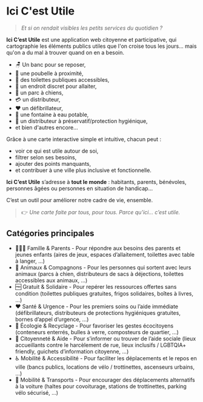 # Ici C'est Utile

> *Et si on rendait visibles les petits services du quotidien ?*
>

**Ici C’est Utile** est une application web citoyenne et participative, qui cartographie les éléments publics utiles que l'on croise tous les jours... mais qu'on a du mal à trouver quand on en a besoin.

- 🪑 Un banc pour se reposer,
- 🚮 une poubelle à proximité,
- 🚻 des toilettes publiques accessibles,
- 🍼 un endroit discret pour allaiter,
- 🐶 un parc à chiens,
- 💳 un distributeur,
- ❤️ un défibrillateur,
- 🚰 une fontaine à eau potable,
- 🥽 un distributeur à préservatif/protection hygiénique,
- et bien d'autres encore...

Grâce à une carte interactive simple et intuitive, chacun peut :

- voir ce qui est utile autour de soi,
- filtrer selon ses besoins,
- ajouter des points manquants,
- et contribuer à une ville plus inclusive et fonctionnelle.

**Ici C’est Utile** s’adresse à **tout le monde** : habitants, parents, bénévoles, personnes âgées ou personnes en situation de handicap...

C’est un outil pour améliorer notre cadre de vie, ensemble.

> 👉 *Une carte faite par tous, pour tous. Parce qu’ici… c’est utile.*
>

## Catégories principales
- 👨‍👩‍👧 Famille & Parents - Pour répondre aux besoins des parents et jeunes enfants (aires de jeux, espaces d’allaitement, toilettes avec table à langer, ...)
- 🐾 Animaux & Compagnons - Pour les personnes qui sortent avec leurs animaux (parcs à chien, distributeurs de sacs à déjections, toilettes accessibles aux animaux, ...)
- 🆓 Gratuit & Solidaire - Pour repérer les ressources offertes sans condition (toilettes publiques gratuites, frigos solidaires, boîtes à livres, ...)
- ❤️ Santé & Urgence - Pour les premiers soins ou l’aide immédiate (défibrillateurs, distributeurs de protections hygiéniques gratuites, bornes d’appel d’urgence, ...)
- 🌱 Écologie & Recyclage - Pour favoriser les gestes écocitoyens (conteneurs enterrés, bulles à verre, composteurs de quartier, ...)
- 🧭 Citoyenneté & Aide - Pour s’informer ou trouver de l’aide sociale (lieux accueillants contre le harcèlement de rue, lieux inclusifs / LGBTQIA+ friendly, guichets d’information citoyenne, ...)
- ♿️ Mobilité & Accessibilité - Pour faciliter les déplacements et le repos en ville (bancs publics, locations de vélo / trottinettes, ascenseurs urbains, ...)
- 🚶 Mobilité & Transports - Pour encourager des déplacements alternatifs à la voiture (haltes pour covoiturage, stations de trottinettes, parking vélo sécurisé, ...)